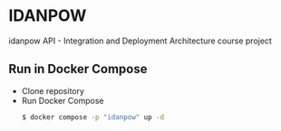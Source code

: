 # IDANPOW
idanpow API - Integration and Deployment Architecture course project

## Run in Docker Compose

- Clone repository
- Run Docker Compose
  ```bash
  $ docker compose -p "idanpow" up -d
  ```